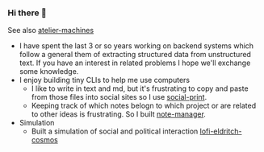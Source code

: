 ### Hi there 👋

See also [atelier-machines](https://ateliermachines.com)

- I have spent the last 3 or so years working on backend systems which follow a general them of
  extracting structured data from unstructured text. If you have an interest in related problems I hope
  we'll exchange some knowledge.
- I enjoy building tiny CLIs to help me use computers 
  - I like to write in text and md, but it's frustrating to copy and paste from those files into
    social sites so I use [social-print](https://github.com/joedaws/social-print).
  - Keeping track of which notes belogn to which project or are related to other ideas is frustrating. So I built
    [note-manager](https://github.com/joedaws/note-manager).
- Simulation
  - Built a simulation of social and political interaction [lofi-eldritch-cosmos](https://github.com/joedaws/lofi-eldritch-cosmos)

<!--
**joedaws/joedaws** is a ✨ _special_ ✨ repository because its `README.md` (this file) appears on your GitHub profile.

Here are some ideas to get you started:



- 📫 How to reach me: ...
- 😄 Pronouns: ...
- ⚡ Fun fact: ...
-->
